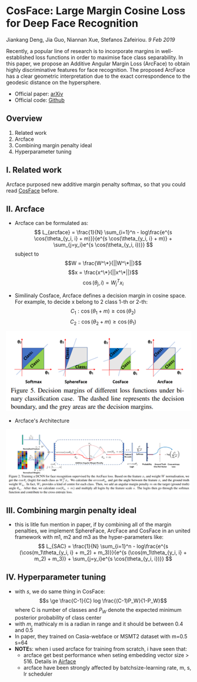 # CosFace: Large Margin Cosine Loss for Deep Face Recognition
Jiankang Deng, Jia Guo, Niannan Xue, Stefanos Zafeiriou. _9 Feb 2019_

Recently, a popular line of research is to incorporate margins in well-established loss functions in order to maximise face class separability. In this paper, we propose an Additive Angular Margin Loss (ArcFace) to obtain highly discriminative features for face recognition. The proposed ArcFace has a clear geometric interpretation due to the exact correspondence to the geodesic distance on the hypersphere. 

* Official paper: [arXiv](https://arxiv.org/abs/1801.07698)
* Official code: [Github](https://github.com/deepinsight/insightface)

## Overview

1. Related work
2. Arcface
3. Combining margin penalty ideal
4. Hyperparameter tuning

## I. Related work
Arcface purposed new additive margin penalty softmax, so that you could read [CosFace](CosFace.md) before. 

## II. Arcface
- Arcface can be formulated as:
  $$ L_{arcface} = \frac{1}{N} \sum_{i=1}^n - log\frac{e^{s \cos(\theta_{y_i, i} + m)}}{e^{s \cos(\theta_{y_i, i} + m)} + \sum_{j=y_i}e^{s \cos(\theta_{y_i, i})}} $$
subject to 
$$W = \frac{W^\*}{||W^\*||}$$
$$x = \frac{x^\*}{||x^\*||}$$
$$\cos(\theta_j, i) = W_j^T x_i $$

- Similinaly Cosface, Arcface defines a decision margin in cosine space. For example, to decide x belong to 2 class 1-th or 2-th:
  $$C_1  :  \cos(\theta_1 + m) \ge \cos(\theta_2)$$
  $$C_2  :  \cos(\theta_2 + m) \ge \cos(\theta_1)$$

![compare](../../../asset/images/Arcface/comparation.png)

- Arcface's Architecture

![architecture](../../../asset/images/Arcface/architecture.png)


## III. Combining margin penalty ideal
- this is litle fun mention in paper, if by combining all of the margin penalties, we implement SphereFace, ArcFace and CosFace in an united framework with m1, m2 and m3 as the hyper-parameters like:
  $$ L_{SAC} = \frac{1}{N} \sum_{i=1}^n - log\frac{e^{s (\cos(m_1\theta_{y_i, i} + m_2) + m_3)}}{e^{s (\cos(m_1\theta_{y_i, i} + m_2) + m_3)} + \sum_{j=y_i}e^{s \cos(\theta_{y_i, i})}} $$

## IV. Hyperparameter tuning
- with $s$, we do same thing in CosFace:
  $$s \ge \frac{C-1}{C} log \frac{(C-1)P_W}{1-P_W}$$
  where C is number of classes and $P_W$ denote the expected minimum posterior probability of class center
- with $m$, mathicaly m is a radian in range and it should be between 0.4 and 0.5 
- In paper, they trained on Casia-webface or MSMT2 dataset with m=0.5 s=64
- **NOTE**s:
when i used arcface for training from scratch, i have seen that:
  - arcface get best performance when seting embedding vector size > 516. Details in [Airface](https://arxiv.org/abs/1907.12256)
  - arcface have been strongly affected by batchsize-learning rate, m, s, lr scheduler
